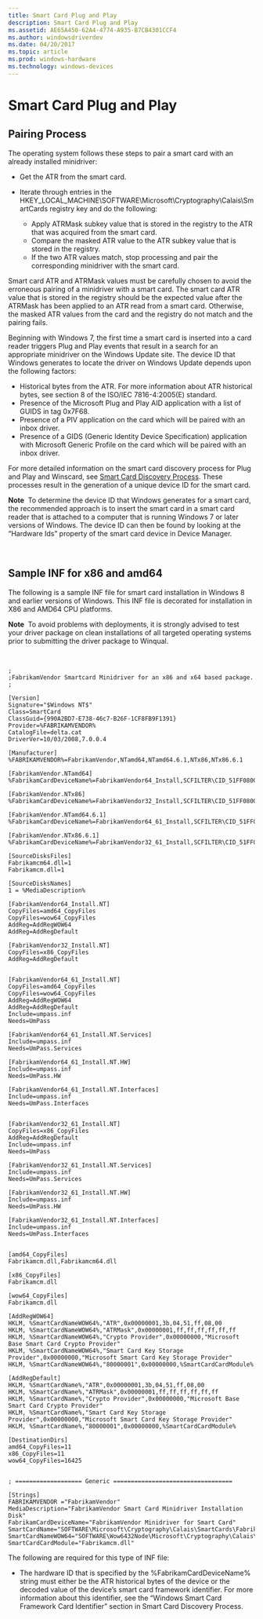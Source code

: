```yaml
---
title: Smart Card Plug and Play
description: Smart Card Plug and Play
ms.assetid: AE65A450-62A4-4774-A935-B7CB4301CCF4
ms.author: windowsdriverdev
ms.date: 04/20/2017
ms.topic: article
ms.prod: windows-hardware
ms.technology: windows-devices
---
```


# Smart Card Plug and Play


## <span id="_Pairing_Process"></span><span id="_pairing_process"></span><span id="_PAIRING_PROCESS"></span> Pairing Process


The operating system follows these steps to pair a smart card with an already installed minidriver:

-   Get the ATR from the smart card.
-   Iterate through entries in the HKEY\_LOCAL\_MACHINE\\SOFTWARE\\Microsoft\\Cryptography\\Calais\\SmartCards registry key and do the following:

    -   Apply ATRMask subkey value that is stored in the registry to the ATR that was acquired from the smart card.
    -   Compare the masked ATR value to the ATR subkey value that is stored in the registry.
    -   If the two ATR values match, stop processing and pair the corresponding minidriver with the smart card.

Smart card ATR and ATRMask values must be carefully chosen to avoid the erroneous pairing of a minidriver with a smart card. The smart card ATR value that is stored in the registry should be the expected value after the ATRMask has been applied to an ATR read from a smart card. Otherwise, the masked ATR values from the card and the registry do not match and the pairing fails.

Beginning with Windows 7, the first time a smart card is inserted into a card reader triggers Plug and Play events that result in a search for an appropriate minidriver on the Windows Update site. The device ID that Windows generates to locate the driver on Windows Update depends upon the following factors:

-   Historical bytes from the ATR. For more information about ATR historical bytes, see section 8 of the ISO/IEC 7816-4:2005(E) standard.
-   Presence of the Microsoft Plug and Play AID application with a list of GUIDS in tag 0x7F68.
-   Presence of a PIV application on the card which will be paired with an inbox driver.
-   Presence of a GIDS (Generic Identity Device Specification) application with Microsoft Generic Profile on the card which will be paired with an inbox driver.

For more detailed information on the smart card discovery process for Plug and Play and Winscard, see [Smart Card Discovery Process](discovery-process.md). These processes result in the generation of a unique device ID for the smart card.

**Note**  To determine the device ID that Windows generates for a smart card, the recommended approach is to insert the smart card in a smart card reader that is attached to a computer that is running Windows 7 or later versions of Windows. The device ID can then be found by looking at the “Hardware Ids” property of the smart card device in Device Manager.

 

## <span id="Sample_INF_for_x86_and_amd64"></span><span id="sample_inf_for_x86_and_amd64"></span><span id="SAMPLE_INF_FOR_X86_AND_AMD64"></span>Sample INF for x86 and amd64


The following is a sample INF file for smart card installation in Windows 8 and earlier versions of Windows. This INF file is decorated for installation in X86 and AMD64 CPU platforms.

**Note**  To avoid problems with deployments, it is strongly advised to test your driver package on clean installations of all targeted operating systems prior to submitting the driver package to Winqual.

 

``` syntax
;
;FabrikamVendor Smartcard Minidriver for an x86 and x64 based package.
;

[Version]
Signature="$Windows NT$"
Class=SmartCard
ClassGuid={990A2BD7-E738-46c7-B26F-1CF8FB9F1391}
Provider=%FABRIKAMVENDOR%
CatalogFile=delta.cat
DriverVer=10/03/2008,7.0.0.4

[Manufacturer]
%FABRIKAMVENDOR%=FabrikamVendor,NTamd64,NTamd64.6.1,NTx86,NTx86.6.1

[FabrikamVendor.NTamd64]
%FabrikamCardDeviceName%=FabrikamVendor64_Install,SCFILTER\CID_51FF0800

[FabrikamVendor.NTx86]
%FabrikamCardDeviceName%=FabrikamVendor32_Install,SCFILTER\CID_51FF0800

[FabrikamVendor.NTamd64.6.1]
%FabrikamCardDeviceName%=FabrikamVendor64_61_Install,SCFILTER\CID_51FF0800

[FabrikamVendor.NTx86.6.1]
%FabrikamCardDeviceName%=FabrikamVendor32_61_Install,SCFILTER\CID_51FF0800

[SourceDisksFiles]
Fabrikamcm64.dll=1
Fabrikamcm.dll=1

[SourceDisksNames]
1 = %MediaDescription%

[FabrikamVendor64_Install.NT]
CopyFiles=amd64_CopyFiles
CopyFiles=wow64_CopyFiles
AddReg=AddRegWOW64
AddReg=AddRegDefault

[FabrikamVendor32_Install.NT]
CopyFiles=x86_CopyFiles
AddReg=AddRegDefault


[FabrikamVendor64_61_Install.NT]
CopyFiles=amd64_CopyFiles
CopyFiles=wow64_CopyFiles
AddReg=AddRegWOW64
AddReg=AddRegDefault
Include=umpass.inf
Needs=UmPass

[FabrikamVendor64_61_Install.NT.Services]
Include=umpass.inf
Needs=UmPass.Services

[FabrikamVendor64_61_Install.NT.HW]
Include=umpass.inf
Needs=UmPass.HW

[FabrikamVendor64_61_Install.NT.Interfaces]
Include=umpass.inf
Needs=UmPass.Interfaces


[FabrikamVendor32_61_Install.NT]
CopyFiles=x86_CopyFiles
AddReg=AddRegDefault
Include=umpass.inf
Needs=UmPass

[FabrikamVendor32_61_Install.NT.Services]
Include=umpass.inf
Needs=UmPass.Services

[FabrikamVendor32_61_Install.NT.HW]
Include=umpass.inf
Needs=UmPass.HW

[FabrikamVendor32_61_Install.NT.Interfaces]
Include=umpass.inf
Needs=UmPass.Interfaces


[amd64_CopyFiles]
Fabrikamcm.dll,Fabrikamcm64.dll

[x86_CopyFiles]
Fabrikamcm.dll

[wow64_CopyFiles]
Fabrikamcm.dll

[AddRegWOW64]
HKLM, %SmartCardNameWOW64%,"ATR",0x00000001,3b,04,51,ff,08,00
HKLM, %SmartCardNameWOW64%,"ATRMask",0x00000001,ff,ff,ff,ff,ff,ff
HKLM, %SmartCardNameWOW64%,"Crypto Provider",0x00000000,"Microsoft Base Smart Card Crypto Provider"
HKLM, %SmartCardNameWOW64%,"Smart Card Key Storage Provider",0x00000000,"Microsoft Smart Card Key Storage Provider"
HKLM, %SmartCardNameWOW64%,"80000001",0x00000000,%SmartCardCardModule%

[AddRegDefault]
HKLM, %SmartCardName%,"ATR",0x00000001,3b,04,51,ff,08,00
HKLM, %SmartCardName%,"ATRMask",0x00000001,ff,ff,ff,ff,ff,ff
HKLM, %SmartCardName%,"Crypto Provider",0x00000000,"Microsoft Base Smart Card Crypto Provider"
HKLM, %SmartCardName%,"Smart Card Key Storage Provider",0x00000000,"Microsoft Smart Card Key Storage Provider"
HKLM, %SmartCardName%,"80000001",0x00000000,%SmartCardCardModule%

[DestinationDirs]
amd64_CopyFiles=11
x86_CopyFiles=11
wow64_CopyFiles=16425


; =================== Generic ==================================

[Strings]
FABRIKAMVENDOR ="FabrikamVendor"
MediaDescription="FabrikamVendor Smart Card Minidriver Installation Disk"
FabrikamCardDeviceName="FabrikamVendor Minidriver for Smart Card"
SmartCardName="SOFTWARE\Microsoft\Cryptography\Calais\SmartCards\Fabrikam"
SmartCardNameWOW64="SOFTWARE\Wow6432Node\Microsoft\Cryptography\Calais\SmartCards\Fabrikam"
SmartCardCardModule="Fabrikamcm.dll"
```

The following are required for this type of INF file:

-   The hardware ID that is specified by the %FabrikamCardDeviceName% string must either be the ATR historical bytes of the device or the decoded value of the device’s smart card framework identifier. For more information about this identifier, see the “Windows Smart Card Framework Card Identifier” section in Smart Card Discovery Process.

 

 





